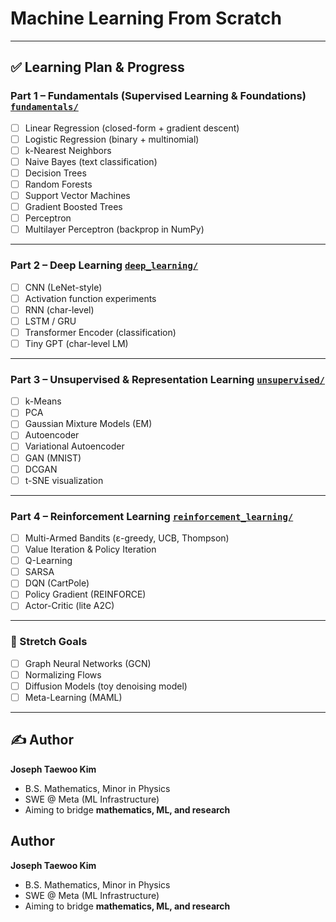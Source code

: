 # Machine Learning From Scratch

---

## ✅ Learning Plan & Progress

### **Part 1 – Fundamentals (Supervised Learning & Foundations)** [`fundamentals/`](./fundamentals)
- [ ] Linear Regression (closed-form + gradient descent)
- [ ] Logistic Regression (binary + multinomial)
- [ ] k-Nearest Neighbors
- [ ] Naive Bayes (text classification)
- [ ] Decision Trees
- [ ] Random Forests
- [ ] Support Vector Machines
- [ ] Gradient Boosted Trees
- [ ] Perceptron
- [ ] Multilayer Perceptron (backprop in NumPy)

---

### **Part 2 – Deep Learning** [`deep_learning/`](./deep_learning)
- [ ] CNN (LeNet-style)
- [ ] Activation function experiments
- [ ] RNN (char-level)
- [ ] LSTM / GRU
- [ ] Transformer Encoder (classification)
- [ ] Tiny GPT (char-level LM)

---

### **Part 3 – Unsupervised & Representation Learning** [`unsupervised/`](./unsupervised)
- [ ] k-Means
- [ ] PCA
- [ ] Gaussian Mixture Models (EM)
- [ ] Autoencoder
- [ ] Variational Autoencoder
- [ ] GAN (MNIST)
- [ ] DCGAN
- [ ] t-SNE visualization

---

### **Part 4 – Reinforcement Learning** [`reinforcement_learning/`](./reinforcement_learning)
- [ ] Multi-Armed Bandits (ε-greedy, UCB, Thompson)
- [ ] Value Iteration & Policy Iteration
- [ ] Q-Learning
- [ ] SARSA
- [ ] DQN (CartPole)
- [ ] Policy Gradient (REINFORCE)
- [ ] Actor-Critic (lite A2C)

---

### 🚀 Stretch Goals
- [ ] Graph Neural Networks (GCN)
- [ ] Normalizing Flows
- [ ] Diffusion Models (toy denoising model)
- [ ] Meta-Learning (MAML)

---

## ✍️ Author
**Joseph Taewoo Kim**  
- B.S. Mathematics, Minor in Physics  
- SWE @ Meta (ML Infrastructure)  
- Aiming to bridge **mathematics, ML, and research**

## Author
**Joseph Taewoo Kim**  
- B.S. Mathematics, Minor in Physics  
- SWE @ Meta (ML Infrastructure)  
- Aiming to bridge **mathematics, ML, and research**
